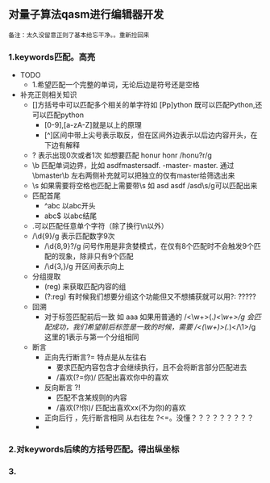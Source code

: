## 对量子算法qasm进行编辑器开发
```
备注：太久没留意正则了基本给忘干净。。重新捡回来
```
### 1.keywords匹配。高亮
- TODO
  - 1.希望匹配一个完整的单词，无论后边是符号还是空格
- 补充正则相关知识
  - []方括号中可以匹配多个相关的单字符如 [Pp]ython 既可以匹配Python,还可以匹配python
    - [0-9],[a-zA-Z]就是以上的原理
    - [^]区间中带上尖号表示取反，但在区间外边表示以后边内容开头，在下边有解释
  - ? 表示出现0次或者1次 如想要匹配 honur honr  /honu?r/g
  - \b 匹配单词边界，比如   asdfmastersadf.  -master- master.  通过\bmaster\b 左右两侧补充就可以把独立的仅有master给筛选出来
  - \s 如果需要将空格也匹配上需要带\s 如 asd asdf /asd\s/g可以匹配出来
  - 匹配首尾
    - ^abc 以abc开头
    - abc$ 以abc结尾
  - .可以匹配任意单个字符（除了换行\n以外）
  - /\d{9}/g 表示匹配数字9次
    - /\d{8,9}?/g 问号作用是非贪婪模式，在仅有8个匹配时不会触发9个匹配的现象，除非只有9个匹配
    - /\d{3,}/g 开区间表示向上
  - 分组提取
    - (reg) 来获取匹配内容的组
    - (?:reg) 有时候我们想要分组这个功能但又不想捕获就可以用?: ?????
  - 回溯
    - 对于标签匹配前后一致 如 <html>aaa</abc>  如果用普通的 /<\w+>(.*)<\w+>/g 会匹配成功，我们希望前后标签是一致的时候，需要 /<(\w+)>(.*)</\1>/g 这里的1表示与第一个分组相同
  - 断言
    - 正向先行断言?= 特点是从左往右
      - 要求匹配内容包含才会继续执行，且不会将断言部分匹配进去
      - /喜欢(?=你)/ 匹配出喜欢你中的喜欢
    - 反向断言 ?!
      - 匹配不含某规则的内容
      - /喜欢(?!你)/ 匹配出喜欢xx(不为你)的喜欢
    - 正向后行 ，先行断言相同 从右往左 ?<=。没懂？？？？？？？？？
    - 
### 2.对keywords后续的方括号匹配。得出纵坐标
### 3.



